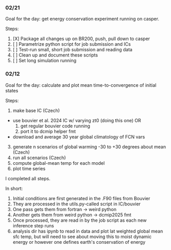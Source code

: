 ### 02/21

Goal for the day: get energy conservation experiment running on casper. 

Steps: 
  1. [X] Package all changes up on BR200, push, pull down to casper
  2. [ ] Parametrize python script for job submission and ICs 
  3. [ ] Test-run small, short job submission and reading data
  4. [ ] Clean up and document these scripts
  5. [ ] Set long simulation running


### 02/12

Goal for the day: calculate and plot mean time-to-convergence of initial states

Steps: 
1. make base IC (Czech)
  - use bouvier et al. 2024 IC w/ varying zt0 (doing this one) OR 
    1. get regular bouvier code running
    2. port it to dcmip helper fmt
  - download and average 30 year global climatology of FCN vars
3. generate n scenarios of global warming -30 to +30 degrees about mean (Czech)
4. run all scenarios (Czech)
5. compute global-mean temp for each model
6. plot time series

I completed all steps. 

In short: 
1. Initial conditions are first generated in the .F90 files from Bouvier
2. They are processed in the utils.py-called script in IC/bouvier
  1. One pass gets them from fortran -> weird python
  2. Another gets them from weird python -> dcmip2025 fmt
3. Once processed, they are read in by the job script as each new inference step runs
4. analysis dir has ipynb to read in data and plot lat weighted global mean sfc temp, but will need to see about moving this to moist dynamic energy or however one defines earth's conservation of energy